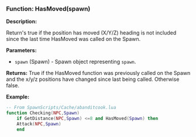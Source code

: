 ### Function: HasMoved(spawn)

**Description:**

Return's true if the position has moved (X/Y/Z) heading is not included since the last time HasMoved was called on the Spawn.

**Parameters:**
- `spawn` (Spawn) - Spawn object representing `spawn`.

**Returns:** True if the HasMoved function was previously called on the Spawn and the x/y/z positions have changed since last being called. Otherwise false.


**Example:**

```lua
-- From SpawnScripts/Cache/abanditcook.lua
function Checking(NPC,Spawn)
    if GetDistance(NPC,Spawn) <=8 and HasMoved(Spawn) then
    Attack(NPC,Spawn)
    end
```
